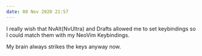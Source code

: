 ```yaml
---
date: 08 Nov 2020 21:57
---
```


I really wish that NvAlt(NvUltra) and Drafts allowed me to set keybindings so I could match them with my NeoVim Keybindings.

My brain always strikes the keys anyway now. 
